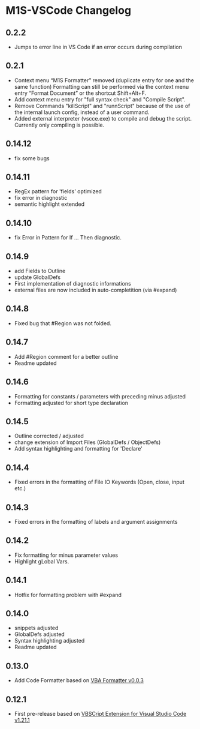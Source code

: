 # M1S-VSCode Changelog

## 0.2.2

- Jumps to error line in VS Code if an error occurs during compilation

## 0.2.1

- Context menu “M1S Formatter” removed (duplicate entry for one and the same function)
  Formatting can still be performed via the context menu entry “Format Document” or the shortcut Shift+Alt+F.
- Add context menu entry for "full syntax check" and "Compile Script".
- Remove Commands "killScript" and "runnScript" because of the use of the internal launch config, instead of a user command.
- Added external interpreter (vscce.exe) to compile and debug the script. Currently only compiling is possible.

## 0.14.12

- fix some bugs

## 0.14.11

- RegEx pattern for 'fields' optimized
- fix error in diagnostic
- semantic highlight extended

## 0.14.10

- fix Error in Pattern for If ... Then diagnostic.

## 0.14.9

- add Fields to Outline
- update GlobalDefs
- First implementation of diagnostic informations
- external files are now included in auto-completition (via #expand)

## 0.14.8

- Fixed bug that #Region was not folded.

## 0.14.7

- Add #Region comment for a better outline
- Readme updated

## 0.14.6

- Formatting for constants / parameters with preceding minus adjusted
- Formatting adjusted for short type declaration

## 0.14.5

- Outline corrected / adjusted
- change extension of Import Files (GlobalDefs / ObjectDefs)
- Add syntax highlighting and formatting for 'Declare'

## 0.14.4

- Fixed errors in the formatting of File IO Keywords (Open, close, input etc.)

## 0.14.3

- Fixed errors in the formatting of labels and argument assignments

## 0.14.2

- Fix formatting for minus parameter values
- Highlight gLobal Vars.

## 0.14.1

- Hotfix for formatting problem with #expand

## 0.14.0

- snippets adjusted
- GlobalDefs adjusted
- Syntax highlighting adjusted
- Readme updated

## 0.13.0

- Add Code Formatter based on [VBA Formatter v0.0.3](https://github.com/threatcon/vba-formatter.git)

## 0.12.1

- First pre-release based on [VBSCript Extension for Visual Studio Code v1.21.1](https://github.com/Serpen/VBS-VSCode/releases/tag/1.2.1)
